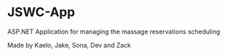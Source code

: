 # JSWC-App


ASP.NET Application for managing the massage reservations scheduling


Made by Kaelo, Jake, Sona, Dev and Zack
